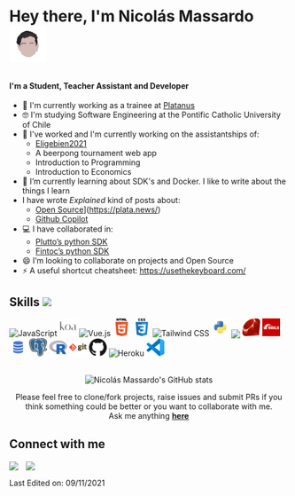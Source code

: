 # Hey there, I'm Nicolás Massardo <img src="avatar.png" width="66px" align="center" style="margin-bottom: 14px;">

<h4> I'm a Student, Teacher Assistant and Developer </h4>

- 🚀 I'm currently working as a trainee at [Platanus](https://platan.us/)
- 🤓 I'm studying Software Engineering at the Pontific Catholic University of Chile
- 🔭 I've worked and I'm currently working on the assistantships of:
    - [Eligebien2021](https://eligebien.herokuapp.com/)
    - A beerpong tournament web app
    - Introduction to Programming
    - Introduction to Economics
- 🌱 I’m currently learning about SDK's and Docker. I like to write about the things I learn
- I have wrote _Explained_ kind of posts about:
    - [Open Source](https://plata.news/blog/que-es-open-source/)](https://plata.news/)
    - [Github Copilot](https://plata.news/blog/github-copilot-explained/)
- 💻 I have collaborated in:
    - [Plutto’s python SDK](https://github.com/plutto-labs/plutto-python)
    - [Fintoc’s python SDK](https://github.com/fintoc-com/fintoc-python)
- 😄 I’m looking to collaborate on projects and Open Source
- ⚡ A useful shortcut cheatsheet: https://usethekeyboard.com/


<h2> Skills <img src = "https://media2.giphy.com/media/QssGEmpkyEOhBCb7e1/giphy.gif?cid=ecf05e47a0n3gi1bfqntqmob8g9aid1oyj2wr3ds3mg700bl&rid=giphy.gif" width = 32px> </h2>
<div float="left">
    <img alt="JavaScript" width ="32px" src ="https://raw.githubusercontent.com/rahulbanerjee26/githubAboutMeGenerator/main/icons/javascript.svg">
    <img alt="Koa" width="32px" src="https://raw.githubusercontent.com/github/explore/80688e429a7d4ef2fca1e82350fe8e3517d3494d/topics/koa/koa.png" />
    <img alt="Vue.js" width ="32px" src="https://raw.githubusercontent.com/rahulbanerjee26/githubProfileReadmeGenerator/main/icons/vuejs.svg">
    <img alt="HTML5" width="32px" src="https://raw.githubusercontent.com/github/explore/80688e429a7d4ef2fca1e82350fe8e3517d3494d/topics/html/html.png" />
    <img alt="CSS3" width="32px" src="https://raw.githubusercontent.com/github/explore/80688e429a7d4ef2fca1e82350fe8e3517d3494d/topics/css/css.png" />
    <img alt="Tailwind CSS" width="32px" src="https://raw.githubusercontent.com/rahulbanerjee26/githubProfileReadmeGenerator/main/icons/tailwind.svg" />
    <img alt="Python" width="32px" src="https://raw.githubusercontent.com/github/explore/80688e429a7d4ef2fca1e82350fe8e3517d3494d/topics/python/python.png" />
    <a href="https://www.linkedin.com/in/nicolas-massardo-tapia"> <img width="32px" align="center" src="https://raw.githubusercontent.com/rahulbanerjee26/githubProfileReadmeGenerator/main/icons/django.svg"/></a>
    <img alt="Ruby" width="32px" src="https://raw.githubusercontent.com/github/explore/80688e429a7d4ef2fca1e82350fe8e3517d3494d/topics/ruby/ruby.png" />
    <img alt="Rails" width="32px" src="https://raw.githubusercontent.com/github/explore/80688e429a7d4ef2fca1e82350fe8e3517d3494d/topics/rails/rails.png" />
    <img alt="SQL" width="32px" src="https://raw.githubusercontent.com/github/explore/80688e429a7d4ef2fca1e82350fe8e3517d3494d/topics/sql/sql.png" />
    <img alt="PostgreSQL" width="32px" src="https://raw.githubusercontent.com/github/explore/80688e429a7d4ef2fca1e82350fe8e3517d3494d/topics/postgresql/postgresql.png" />
    <img alt="R" width="32px" src="https://raw.githubusercontent.com/github/explore/80688e429a7d4ef2fca1e82350fe8e3517d3494d/topics/r/r.png" />
    <img alt="Git" width="32px" src="https://raw.githubusercontent.com/github/explore/80688e429a7d4ef2fca1e82350fe8e3517d3494d/topics/git/git.png" />
    <img alt="GitHub" width="32px" src="https://raw.githubusercontent.com/github/explore/78df643247d429f6cc873026c0622819ad797942/topics/github/github.png" />
    <img alt="Heroku" width="32px" src="https://raw.githubusercontent.com/rahulbanerjee26/githubProfileReadmeGenerator/main/icons/heroku.svg" />
    <img alt="Visual Studio Code" width="32px" src="https://raw.githubusercontent.com/github/explore/80688e429a7d4ef2fca1e82350fe8e3517d3494d/topics/visual-studio-code/visual-studio-code.png" />
</div>
<br />

<div align="center">

![Nicolás Massardo's GitHub stats](https://github-readme-stats.vercel.app/api?username=nmassardot&count_private=true&show_icons=true&theme=tokyonight)
<br>

Please feel free to clone/fork projects, raise issues and submit PRs if you think something could be better or you want to collaborate with me. <br>
Ask me anything <a href="https://github.com/nmassardot/nmassardot/issues/new"><b>here</b></a>
<br />
</div>
<h2> Connect with me</h2>
<a href="https://www.linkedin.com/in/nicolas-massardo-tapia"> <img width="32px" style="margin-right: 10px;" align="center" src="https://raw.githubusercontent.com/rahulbanerjee26/githubAboutMeGenerator/main/icons/linked-in-alt.svg"/></a>
<a href="https://www.instagram.com/nico.massardo/"> <img width="32px" align="center" src="https://raw.githubusercontent.com/rahulbanerjee26/githubProfileReadmeGenerator/main/icons/instagram.svg"></a>


<br />

Last Edited on: 09/11/2021
